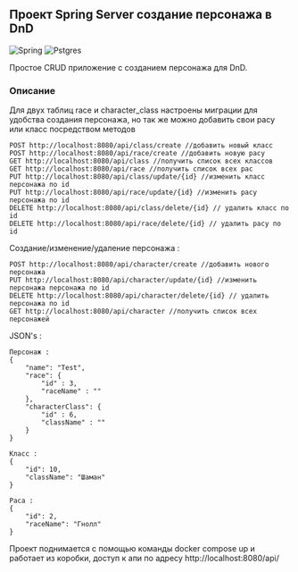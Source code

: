 ## Проект Spring Server создание персонажа в DnD

![Spring](https://img.shields.io/badge/Spring-6DB33F?style=for-the-badge&logo=spring&logoColor=white)
![Pstgres](https://img.shields.io/badge/PostgreSQL-316192?style=for-the-badge&logo=postgresql&logoColor=white)

Простое CRUD приложение с созданием персонажа для DnD.

### Описание

Для двух таблиц race и character_class  настроены миграции для удобства создания персонажа, но так же можно добавить
свои расу или класс посредством методов 

```
POST http://localhost:8080/api/class/create //добавить новый класс
POST http://localhost:8080/api/race/create //добавить новую расу
GET http://localhost:8080/api/class //получить список всех классов
GET http://localhost:8080/api/race //получить список всех рас
PUT http://localhost:8080/api/class/update/{id} //изменить класс персонажа по id
PUT http://localhost:8080/api/race/update/{id} //изменить расу персонажа по id
DELETE http://localhost:8080/api/class/delete/{id} // удалить класс по id
DELETE http://localhost:8080/api/race/delete/{id} // удалить расу по id
```
Создание/изменение/удаление персонажа :

```
POST http://localhost:8080/api/character/create //добавить нового персонажа
PUT http://localhost:8080/api/character/update/{id} //изменить персонажа персонажа по id
DELETE http://localhost:8080/api/character/delete/{id} // удалить персонажа по id
GET http://localhost:8080/api/character //получить список всех персонажей
```
JSON's :

```
Персонаж :
{
    "name": "Test",
    "race": {
        "id" : 3,
        "raceName" : ""
    },
    "characterClass": {
        "id" : 6,
        "className" : ""
    }
}

Класс :
{
    "id": 10,
    "className": "Шаман"
}

Раса :
{
    "id": 2,
    "raceName": "Гнолл"
}
```

Проект поднимается с помощью команды docker compose up и работает из коробки, 
доступ к апи по адресу http://localhost:8080/api/ 

